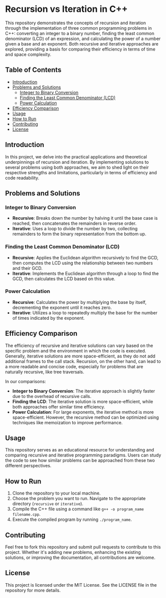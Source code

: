 # Recursion vs Iteration in C++

This repository demonstrates the concepts of recursion and iteration through the implementation of
three common programming problems in C++: converting an integer to a binary number, finding the
least common denominator (LCD) of an expression, and calculating the power of a number given a base
and an exponent. Both recursive and iterative approaches are explored, providing a basis for
comparing their efficiency in terms of time and space complexity.

## Table of Contents

- [Introduction](#introduction)
- [Problems and Solutions](#problems-and-solutions)
  - [Integer to Binary Conversion](#integer-to-binary-conversion)
  - [Finding the Least Common Denominator (LCD)](#finding-the-least-common-denominator-lcd)
  - [Power Calculation](#power-calculation)
- [Efficiency Comparison](#efficiency-comparison)
- [Usage](#usage)
- [How to Run](#how-to-run)
- [Contributing](#contributing)
- [License](#license)

## Introduction

In this project, we delve into the practical applications and theoretical underpinnings of recursion
and iteration. By implementing solutions to several problems using both approaches, we aim to shed
light on their respective strengths and limitations, particularly in terms of efficiency and code
readability.

## Problems and Solutions

### Integer to Binary Conversion

- **Recursive**: Breaks down the number by halving it until the base case is reached, then
  concatenates the remainders in reverse order.
- **Iterative**: Uses a loop to divide the number by two, collecting remainders to form the binary
  representation from the bottom up.

### Finding the Least Common Denominator (LCD)

- **Recursive**: Applies the Euclidean algorithm recursively to find the GCD, then computes the LCD
  using the relationship between two numbers and their GCD.
- **Iterative**: Implements the Euclidean algorithm through a loop to find the GCD, then calculates
  the LCD based on this value.

### Power Calculation

- **Recursive**: Calculates the power by multiplying the base by itself, decrementing the exponent
  until it reaches zero.
- **Iterative**: Utilizes a loop to repeatedly multiply the base for the number of times indicated
  by the exponent.

## Efficiency Comparison

The efficiency of recursive and iterative solutions can vary based on the specific problem and the
environment in which the code is executed. Generally, iterative solutions are more space-efficient,
as they do not add additional frames to the call stack. Recursion, on the other hand, can lead to a
more readable and concise code, especially for problems that are naturally recursive, like tree
traversals.

In our comparisons:

- **Integer to Binary Conversion**: The iterative approach is slightly faster due to the overhead of
  recursive calls.
- **Finding the LCD**: The iterative solution is more space-efficient, while both approaches offer
  similar time efficiency.
- **Power Calculation**: For large exponents, the iterative method is more space-efficient. However,
  the recursive method can be optimized using techniques like memoization to improve performance.

## Usage

This repository serves as an educational resource for understanding and comparing recursive and
iterative programming paradigms. Users can study the code to see how similar problems can be
approached from these two different perspectives.

## How to Run

1. Clone the repository to your local machine.
2. Choose the problem you want to run. Navigate to the appropriate directory (`recursive` or
   `iterative`).
3. Compile the C++ file using a command like `g++ -o program_name filename.cpp`.
4. Execute the compiled program by running `./program_name`.

## Contributing

Feel free to fork this repository and submit pull requests to contribute to this project. Whether
it's adding new problems, enhancing the existing solutions, or improving the documentation, all
contributions are welcome.

## License

This project is licensed under the MIT License. See the LICENSE file in the repository for more
details.
